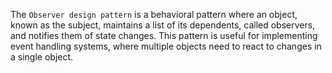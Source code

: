 The `Observer design pattern` is a behavioral pattern where an object, known as the subject, maintains a list of its dependents, called observers, and notifies them of state changes. This pattern is useful for implementing event handling systems, where multiple objects need to react to changes in a single object.

